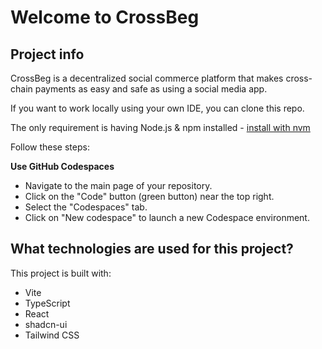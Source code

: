 # Welcome to CrossBeg

## Project info

CrossBeg is a decentralized social commerce platform that makes cross-chain payments as easy and safe as using a social media app.

If you want to work locally using your own IDE, you can clone this repo.

The only requirement is having Node.js & npm installed - [install with nvm](https://github.com/nvm-sh/nvm#installing-and-updating)

Follow these steps:

**Use GitHub Codespaces**

- Navigate to the main page of your repository.
- Click on the "Code" button (green button) near the top right.
- Select the "Codespaces" tab.
- Click on "New codespace" to launch a new Codespace environment.

## What technologies are used for this project?

This project is built with:

- Vite
- TypeScript
- React
- shadcn-ui
- Tailwind CSS
